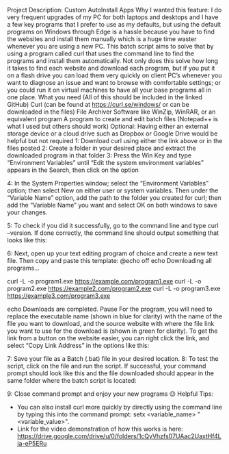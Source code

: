 Project Description: Custom AutoInstall Apps
Why I wanted this feature: I do very frequent upgrades of my PC for both laptops and desktops and I have a few key programs that I prefer to use as my defaults, but using the default programs on Windows through Edge is a hassle because you have to find the websites and install them manually which is a huge time waster whenever you are using a new PC. This batch script aims to solve that by using a program called curl that uses the command line to find the programs and install them automatically. Not only does this solve how long it takes to find each website and download each program, but if you put it on a flash drive you can load them very quickly on client PC’s whenever you want to diagnose an issue and want to browse with comfortable settings; or you could run it on virtual machines to have all your base programs all in one place. 
What you need (All of this should be included in the linked GitHub)
Curl (can be found at https://curl.se/windows/ or can be downloaded in the files)
File Archiver Software like WinZip, WinRAR, or an equivalent program
A program to create and edit batch files (Notepad++ is what I used but others should work)
Optional: Having either an external storage device or a cloud drive such as Dropbox or Google Drive would be helpful but not required
1: Download curl using either the link above or in the files posted
2: Create a folder in your desired place and extract the downloaded program in that folder
3: Press the Win Key and type “Environment Variables” until “Edit the system environment variables” appears in the Search, then click on the option

4: In the System Properties window; select the “Environment Variables” option; then select New on either user or system variables. Then under the “Variable Name” option, add the path to the folder you created for curl; then add the “Variable Name” you want and select OK on both windows to save your changes.


5: To check if you did it successfully, go to the command line and type curl –version. If done correctly, the command line should output something that looks like this: 



6: Next, open up your text editing program of choice and create a new text file. Then copy and paste this template:
@echo off
echo Downloading all programs...

curl -L -o program1.exe https://example.com/program1.exe
curl -L -o program2.exe https://example2.com/program2.exe
curl -L -o program3.exe https://example3.com/program3.exe

echo Downloads are completed.
Pause
For the program, you will need to replace the executable name (shown in blue for clarity) with the name of the file you want to download, and the source website with where the file link you want to use for the download is (shown in green for clarity). To get the link from a button on the website easier, you can right click the link, and select “Copy Link Address” in the options like this: 
 
7: Save your file as a Batch (.bat) file in your desired location.
8: To test the script, click on the file and run the script. If successful, your command prompt should look like this and the file downloaded should appear in the same folder where the batch script is located: 


9: Close command prompt and enjoy your new programs 😉
Helpful Tips: 
-	You can also install curl more quickly by directly using the command line by typing this into the command prompt: setx <variable_name> "<variable_value>". 
-	Link for the video demonstration of how this works is here: https://drive.google.com/drive/u/0/folders/1cQyVhzfs07UAac2UaxtHf4Lja-eP5ERu 


